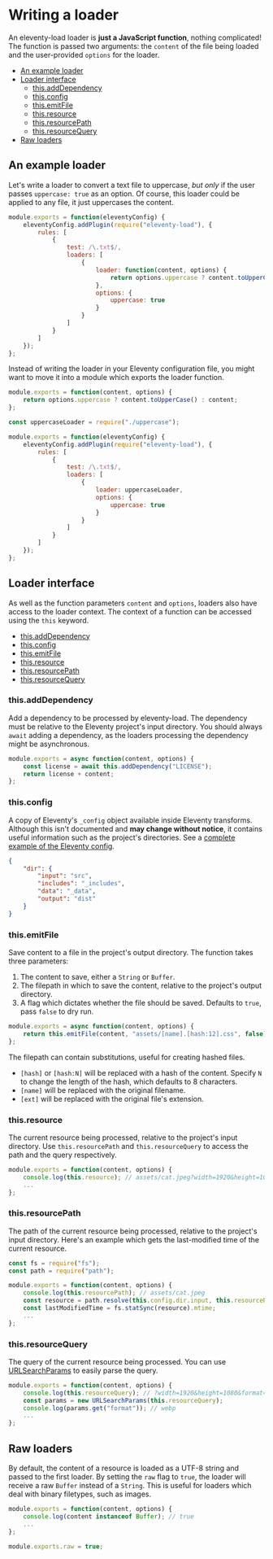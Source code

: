 # Writing a loader

An eleventy-load loader is **just a JavaScript function**, nothing complicated! The function is passed two arguments: the `content` of the file being loaded and the user-provided `options` for the loader.

- [An example loader](#An-example-loader)
- [Loader interface](#Loader-interface)
    - [this.addDependency](#this.addDependency)
    - [this.config](#this.config)
    - [this.emitFile](#this.emitFile)
    - [this.resource](#this.resource)
    - [this.resourcePath](#this.resourcePath)
    - [this.resourceQuery](#this.resourceQuery)
- [Raw loaders](#Raw-loaders)

## An example loader

Let's write a loader to convert a text file to uppercase, _but only_ if the user passes `uppercase: true` as an option. Of course, this loader could be applied to any file, it just uppercases the content.

```js {data-file=".eleventy.js"}
module.exports = function(eleventyConfig) {
    eleventyConfig.addPlugin(require("eleventy-load"), {
        rules: [
            {
                test: /\.txt$/,
                loaders: [
                    {
                        loader: function(content, options) {
                            return options.uppercase ? content.toUpperCase() : content;
                        },
                        options: {
                            uppercase: true
                        }
                    }
                ]
            }
        ]
    });
};
```

Instead of writing the loader in your Eleventy configuration file, you might want to move it into a module which exports the loader function.

```js {data-file="uppercase.js"}
module.exports = function(content, options) {
    return options.uppercase ? content.toUpperCase() : content;
};
```

```js {data-file=".eleventy.js"}
const uppercaseLoader = require("./uppercase");

module.exports = function(eleventyConfig) {
    eleventyConfig.addPlugin(require("eleventy-load"), {
        rules: [
            {
                test: /\.txt$/,
                loaders: [
                    {
                        loader: uppercaseLoader,
                        options: {
                            uppercase: true
                        }
                    }
                ]
            }
        ]
    });
};
```

## Loader interface

As well as the function parameters `content` and `options`, loaders also have access to the loader context. The context of a function can be accessed using the `this` keyword.

- [this.addDependency](#this.addDependency)
- [this.config](#this.config)
- [this.emitFile](#this.emitFile)
- [this.resource](#this.resource)
- [this.resourcePath](#this.resourcePath)
- [this.resourceQuery](#this.resourceQuery)

### this.addDependency

Add a dependency to be processed by eleventy-load. The dependency must be relative to the Eleventy project's input directory. You should always `await` adding a dependency, as the loaders processing the dependency might be asynchronous.

```js
module.exports = async function(content, options) {
    const license = await this.addDependency("LICENSE");
    return license + content;
};
```

### this.config

A copy of Eleventy's `_config` object available inside Eleventy transforms. Although this isn't documented and **may change without notice**, it contains useful information such as the project's directories. See a [complete example of the Eleventy config](/api/config/).

```json
{
    "dir": {
        "input": "src",
        "includes": "_includes",
        "data": "_data",
        "output": "dist"
    }
}
```

### this.emitFile

Save content to a file in the project's output directory. The function takes three parameters:

1. The content to save, either a `String` or `Buffer`.
2. The filepath in which to save the content, relative to the project's output directory.
3. A flag which dictates whether the file should be saved. Defaults to `true`, pass `false` to dry run.

```js
module.exports = async function(content, options) {
    return this.emitFile(content, "assets/[name].[hash:12].css", false);
};
```

The filepath can contain substitutions, useful for creating hashed files.

- `[hash]` or `[hash:N]` will be replaced with a hash of the content. Specify `N` to change the length of the hash, which defaults to 8 characters.
- `[name]` will be replaced with the original filename.
- `[ext]` will be replaced with the original file's extension.

### this.resource

The current resource being processed, relative to the project's input directory. Use `this.resourcePath` and `this.resourceQuery` to access the path and the query respectively.

```js
module.exports = function(content, options) {
    console.log(this.resource); // assets/cat.jpeg?width=1920&height=1080&format=webp
    ...
};
```

### this.resourcePath

The path of the current resource being processed, relative to the project's input directory. Here's an example which gets the last-modified time of the current resource.

```js
const fs = require("fs");
const path = require("path");

module.exports = function(content, options) {
    console.log(this.resourcePath); // assets/cat.jpeg
    const resource = path.resolve(this.config.dir.input, this.resourcePath);
    const lastModifiedTime = fs.statSync(resource).mtime;
    ...
};
```

### this.resourceQuery

The query of the current resource being processed. You can use [URLSearchParams](https://nodejs.org/api/url.html#url_class_urlsearchparams) to easily parse the query.

```js
module.exports = function(content, options) {
    console.log(this.resourceQuery); // ?width=1920&height=1080&format=webp
    const params = new URLSearchParams(this.resourceQuery);
    console.log(params.get("format")); // webp
    ...
};
```

## Raw loaders

By default, the content of a resource is loaded as a UTF-8 string and passed to the first loader. By setting the `raw` flag to `true`, the loader will receive a raw `Buffer` instead of a `String`. This is useful for loaders which deal with binary filetypes, such as images.

```js
module.exports = function(content, options) {
    console.log(content instanceof Buffer); // true
    ...
};

module.exports.raw = true;
```